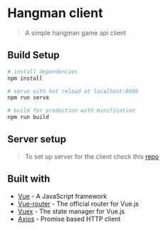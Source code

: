 # Hangman client

> A simple hangman game api client

## Build Setup

``` bash
# install dependencies
npm install

# serve with hot reload at localhost:8080
npm run serve

# build for production with minification
npm run build
```
## Server setup

> To set up server for the client check this [repo](https://github.com/DenisMaley/hangman-api)

## Built with
- [Vue](https://vuejs.org/) - A JavaScript framework
- [Vue-router](https://router.vuejs.org/) - The official router for Vue.js
- [Vuex](https://vuex.vuejs.org/) - The state manager for Vue.js
- [Axios](https://github.com/axios/axios) - Promise based HTTP client
